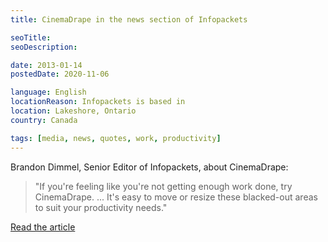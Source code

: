 ```yaml
---
title: CinemaDrape in the news section of Infopackets

seoTitle:
seoDescription:

date: 2013-01-14
postedDate: 2020-11-06

language: English
locationReason: Infopackets is based in
location: Lakeshore, Ontario
country: Canada

tags: [media, news, quotes, work, productivity]
---
```


Brandon Dimmel, Senior Editor of Infopackets, about CinemaDrape:

> "If you're feeling like you're not getting enough work done, try CinemaDrape. ... It's easy to move or resize these blacked-out areas to suit your productivity needs."

[Read the article](https://www.infopackets.com/news/8094/cinemadrape-200235-and-myeventviewer-187)

<!--more-->

